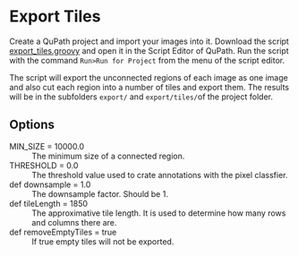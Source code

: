 # Export Tiles

Create a QuPath project and import your images into it. Download the script [export_tiles.groovy](https://raw.githubusercontent.com/MontpellierRessourcesImagerie/qupath_scripts/refs/heads/main/export/export_tiles.groovy) and open it in the Script Editor of QuPath. Run the script with the command ``Run>Run for Project`` from the menu of the script editor.

The script will export the unconnected regions of each image as one image and also cut each region into a number of tiles and export them. The results will be in the subfolders ``export/`` and ``export/tiles/``of the project folder. 

## Options

<dl>
  <dt>MIN_SIZE = 10000.0</dt>
<dd>The minimum size of a connected region.</dd>

<dt>THRESHOLD = 0.0</dt>
<dd>The threshold value used to crate annotations with the pixel classfier.</dd>

<dt>def downsample = 1.0</dt>
<dd>The downsample factor. Should be 1.</dd>

<dt>def tileLength = 1850</dt>
<dd>The approximative tile length. It is used to determine how many rows and columns there are.</dd> 

<dt>def removeEmptyTiles = true</dt>
<dd>If true empty tiles will not be exported.</dd>
</dl>

